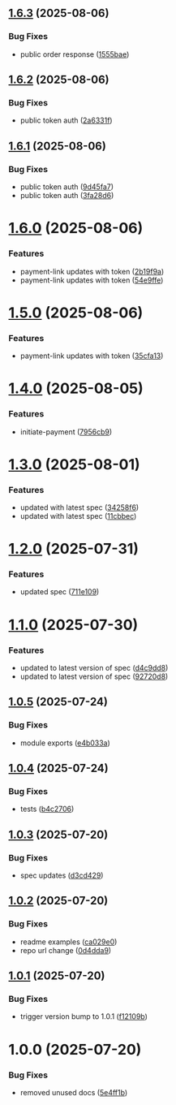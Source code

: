 ## [1.6.3](https://github.com/getpaidhqco/typescript-sdk/compare/v1.6.2...v1.6.3) (2025-08-06)


### Bug Fixes

* public order response ([1555bae](https://github.com/getpaidhqco/typescript-sdk/commit/1555bae8875ca334f7acbe011722da23ee285972))

## [1.6.2](https://github.com/getpaidhqco/typescript-sdk/compare/v1.6.1...v1.6.2) (2025-08-06)


### Bug Fixes

* public token auth ([2a6331f](https://github.com/getpaidhqco/typescript-sdk/commit/2a6331f2bb292036e9145b85fb29a2b533fb8a80))

## [1.6.1](https://github.com/getpaidhqco/typescript-sdk/compare/v1.6.0...v1.6.1) (2025-08-06)


### Bug Fixes

* public token auth ([9d45fa7](https://github.com/getpaidhqco/typescript-sdk/commit/9d45fa72e7f62d69a3fa73d883aa93c548b03503))
* public token auth ([3fa28d6](https://github.com/getpaidhqco/typescript-sdk/commit/3fa28d6b1d947389c686954ea08a07b01b1c514f))

# [1.6.0](https://github.com/getpaidhqco/typescript-sdk/compare/v1.5.0...v1.6.0) (2025-08-06)


### Features

* payment-link updates with token ([2b19f9a](https://github.com/getpaidhqco/typescript-sdk/commit/2b19f9a6f44f53062590ade41afa5cfdaf952eb4))
* payment-link updates with token ([54e9ffe](https://github.com/getpaidhqco/typescript-sdk/commit/54e9ffebb807856f440801cfe8c24fe7610e7e8e))

# [1.5.0](https://github.com/getpaidhqco/typescript-sdk/compare/v1.4.0...v1.5.0) (2025-08-06)


### Features

* payment-link updates with token ([35cfa13](https://github.com/getpaidhqco/typescript-sdk/commit/35cfa13d179f9ba891dd56c40788f8e55cb21979))

# [1.4.0](https://github.com/getpaidhqco/typescript-sdk/compare/v1.3.0...v1.4.0) (2025-08-05)


### Features

* initiate-payment ([7956cb9](https://github.com/getpaidhqco/typescript-sdk/commit/7956cb9dc2fdc037c038abc93cc11765f3bf6ffd))

# [1.3.0](https://github.com/getpaidhqco/typescript-sdk/compare/v1.2.0...v1.3.0) (2025-08-01)


### Features

* updated with latest spec ([34258f6](https://github.com/getpaidhqco/typescript-sdk/commit/34258f66d937f38447f3957cfdbd0a846eeb8e27))
* updated with latest spec ([11cbbec](https://github.com/getpaidhqco/typescript-sdk/commit/11cbbec29ede791c5e06911648869c420073c7f4))

# [1.2.0](https://github.com/getpaidhqco/typescript-sdk/compare/v1.1.0...v1.2.0) (2025-07-31)


### Features

* updated spec ([711e109](https://github.com/getpaidhqco/typescript-sdk/commit/711e1090b6321049feabe7d77a0a862fe56eb374))

# [1.1.0](https://github.com/getpaidhqco/typescript-sdk/compare/v1.0.5...v1.1.0) (2025-07-30)


### Features

* updated to latest version of spec ([d4c9dd8](https://github.com/getpaidhqco/typescript-sdk/commit/d4c9dd80d5796247427bfc91203ba015eb567725))
* updated to latest version of spec ([92720d8](https://github.com/getpaidhqco/typescript-sdk/commit/92720d84671d296eae4a6213058e23903e7b7533))

## [1.0.5](https://github.com/getpaidhqco/typescript-sdk/compare/v1.0.4...v1.0.5) (2025-07-24)


### Bug Fixes

* module exports ([e4b033a](https://github.com/getpaidhqco/typescript-sdk/commit/e4b033a90323b894cf7455ed8879e7fcaf5ed48d))

## [1.0.4](https://github.com/getpaidhqco/typescript-sdk/compare/v1.0.3...v1.0.4) (2025-07-24)


### Bug Fixes

* tests ([b4c2706](https://github.com/getpaidhqco/typescript-sdk/commit/b4c270631f6a1c91ca3c3b442b8b02e503c062f9))

## [1.0.3](https://github.com/getpaidhqco/typescript-sdk/compare/v1.0.2...v1.0.3) (2025-07-20)


### Bug Fixes

* spec updates ([d3cd429](https://github.com/getpaidhqco/typescript-sdk/commit/d3cd429dec50a6ffe0c341a129a7db6eb36db11d))

## [1.0.2](https://github.com/getpaidhqco/typescript-sdk/compare/v1.0.1...v1.0.2) (2025-07-20)


### Bug Fixes

* readme examples ([ca029e0](https://github.com/getpaidhqco/typescript-sdk/commit/ca029e0850b5d09ca5caffdf4b7fe8059805bd68))
* repo url change ([0d4dda9](https://github.com/getpaidhqco/typescript-sdk/commit/0d4dda9f8aec1180fa6c48ab6b2a2df711491bfe))

## [1.0.1](https://github.com/getpaidhqco/gphq-ts-sdk/compare/v1.0.0...v1.0.1) (2025-07-20)


### Bug Fixes

* trigger version bump to 1.0.1 ([f12109b](https://github.com/getpaidhqco/gphq-ts-sdk/commit/f12109b63552dc07610944284242cfa998cababd))

# 1.0.0 (2025-07-20)


### Bug Fixes

* removed unused docs ([5e4ff1b](https://github.com/getpaidhqco/typescript-sdk/commit/5e4ff1b358071a1fd25ec3443bd56365de3f299c))

